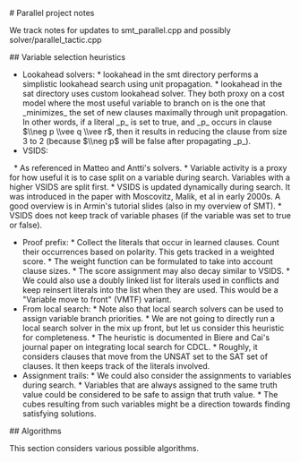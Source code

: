 \# Parallel project notes



We track notes for updates to smt\_parallel.cpp and possibly solver/parallel\_tactic.cpp





\## Variable selection heuristics



* Lookahead solvers:
  \* lookahead in the smt directory performs a simplistic lookahead search using unit propagation.
  \* lookahead in the sat directory uses custom lookahead solver.
  They both proxy on a cost model where the most useful variable to branch on is the one that \_minimizes\_ the set of new clauses maximally
  through unit propagation. In other words, if a literal \_p\_ is set to true, and \_p\_ occurs in clause $\\neg p \\vee q \\vee r$, then it results in 
  reducing the clause from size 3 to 2 (because $\\neg p$ will be false after propagating \_p\_).
* VSIDS: 

&nbsp;  \* As referenced in Matteo and Antti's solvers. 
   \* Variable activity is a proxy for how useful it is to case split on a variable during search. Variables with a higher VSIDS are split first.
   \* VSIDS is updated dynamically during search. It was introduced in the paper with Moscovitz, Malik, et al in early 2000s. A good overview is in Armin's tutorial slides (also in my overview of SMT). 
   \* VSIDS does not keep track of variable phases (if the variable was set to true or false).

* Proof prefix:
  \* Collect the literals that occur in learned clauses. Count their occurrences based on polarity. This gets tracked in a weighted score.
  \* The weight function can be formulated to take into account clause sizes.
  \* The score assignment may also decay similar to VSIDS. 
  \* We could also use a doubly linked list for literals used in conflicts and keep reinsert literals into the list when they are used. This would be a "Variable move to front" (VMTF) variant.
* From local search:
  \* Note also that local search solvers can be used to assign variable branch priorities. 
  \* We are not going to directly run a local search solver in the mix up front, but let us consider this heuristic for completeness.
  \* The heuristic is documented in Biere and Cai's journal paper on integrating local search for CDCL. 
  \* Roughly, it considers clauses that move from the UNSAT set to the SAT set of clauses. It then keeps track of the literals involved.
* Assignment trails:
  \* We could also consider the assignments to variables during search. 
  \* Variables that are always assigned to the same truth value could be considered to be safe to assign that truth value. 
  \* The cubes resulting from such variables might be a direction towards finding satisfying solutions.
  

\## Algorithms



This section considers various possible algorithms. 

